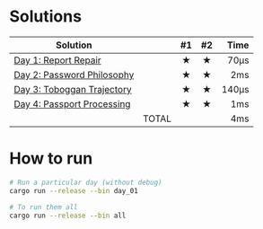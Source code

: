 # Solutions

| Solution                                        |       | #1  | #2  |  Time |
| ----------------------------------------------- | ----: | :-: | :-: | ----: |
| [Day 1: Report Repair](src/bin/day_01.rs)       |       |  ★  |  ★  |  70µs |
| [Day 2: Password Philosophy](src/bin/day_02.rs) |       |  ★  |  ★  |   2ms |
| [Day 3: Toboggan Trajectory](src/bin/day_03.rs) |       |  ★  |  ★  | 140µs |
| [Day 4: Passport Processing](src/bin/day_04.rs) |       |  ★  |  ★  |   1ms |
|                                                 | TOTAL |     |     |   4ms |

# How to run

```sh
# Run a particular day (without debug)
cargo run --release --bin day_01

# To run them all
cargo run --release --bin all
```
